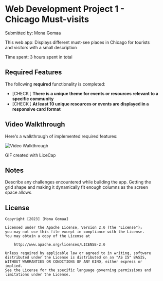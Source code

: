 # Web Development Project 1 - Chicago Must-visits

Submitted by: Mona Gomaa

This web app: Displays different must-see places in Chicago for tourists and visitors with a small description

Time spent: 3 hours spent in total

## Required Features

The following **required** functionality is completed:

- [CHECK ] **There is a unique theme for events or resources relevant to a specific community**
- [CHECK ] **At least 10 unique resources or events are displayed in a responsive card format**



## Video Walkthrough

Here's a walkthrough of implemented required features:

<img src='[img]https://i.imgur.com/PZ3yKOZ.gif[/img]' title='Video Walkthrough' width='' alt='Video Walkthrough' />


GIF created with LiceCap


## Notes

Describe any challenges encountered while building the app.
Getting the grid shape and making it dynamically fit enough columns as the screen space allows.

## License

    Copyright [2023] [Mona Gomaa]

    Licensed under the Apache License, Version 2.0 (the "License");
    you may not use this file except in compliance with the License.
    You may obtain a copy of the License at

        http://www.apache.org/licenses/LICENSE-2.0

    Unless required by applicable law or agreed to in writing, software
    distributed under the License is distributed on an "AS IS" BASIS,
    WITHOUT WARRANTIES OR CONDITIONS OF ANY KIND, either express or implied.
    See the License for the specific language governing permissions and
    limitations under the License.
